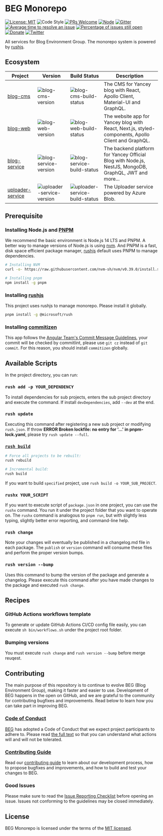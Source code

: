 # BEG Monorepo

[![License: MIT](https://img.shields.io/badge/License-MIT-green.svg)](https://opensource.org/licenses/MIT)
![Code Style](https://camo.githubusercontent.com/c83b8df34339bd302b7fd3fbb631f99ba25f87f8/68747470733a2f2f696d672e736869656c64732e696f2f62616467652f636f64655f7374796c652d70726574746965722d6666363962342e737667)
[![PRs Welcome](https://img.shields.io/badge/PRs-welcome-green.svg)](https://github.com/Yancey-Blog/beg-monorepo/pulls)
[![Node](https://img.shields.io/badge/node-%3E%3D14.18.1-orange.svg)](https://nodejs.org/en/)
[![Gitter](https://badges.gitter.im/yancey-official/community.svg)](https://gitter.im/yancey-official/community?utm_source=badge&utm_medium=badge&utm_campaign=pr-badge)
[![Average time to resolve an issue](https://isitmaintained.com/badge/resolution/Yancey-Blog/beg-monorepo.svg)](https://isitmaintained.com/project/Yancey-Blog/beg-monorepo)
[![Percentage of issues still open](https://isitmaintained.com/badge/open/Yancey-Blog/beg-monorepo.svg)](https://isitmaintained.com/project/Yancey-Blog/beg-monorepo)
[![Donate](https://img.shields.io/badge/Donate-PayPal-ff3f59.svg)](https://www.paypal.me/yanceyleo)
[![Twitter](https://img.shields.io/twitter/follow/YanceyOfficial.svg?style=social&label=Follow)](https://twitter.com/YanceyOfficial)

All services for Blog Environment Group. The monorepo system is powered by [rushjs](https://rushjs.io/).

## Ecosystem

| Project               | Version                       | Build Status                       | Description                                             |
| --------------------- | ----------------------------- | ---------------------------------- | ------------------------------------------------------- |
| [blog-cms]            | ![blog-cms-version]           | ![blog-cms-build-status]           | The CMS for Yancey blog with React, Apollo Client, Material-UI and GraphQL.
| [blog-web]            | ![blog-web-version]           | ![blog-web-build-status]           | The website app for Yancey blog with React, Next.js, styled-components, Apollo Client and GraphQL.                            |
| [blog-service]        | ![blog-service-version]       | ![blog-service-build-status]       | The backend platform for Yancey Official Blog with Node.js, NestJS, MongoDB, GraphQL, JWT and more...                                     |
| [uploader-service]    | ![uploader-service-version]   | ![uploader-service-build-status]   | The Uploader service powered by Azure Blob. |

[blog-cms]: ./apps/blog-cms
[blog-web]: ./apps/blog-web
[blog-service]: .app/blog-service
[uploader-service]:.app/uploader-service
[blog-cms-version]: https://img.shields.io/badge/Version-v4.3.1-brightgreen
[blog-web-version]: https://img.shields.io/badge/Version-v4.25.0-brightgreen
[blog-service-version]: https://img.shields.io/badge/Version-v2.3.2-brightgreen
[uploader-service-version]: https://img.shields.io/badge/Version-v1.1.1-brightgreen
[blog-cms-build-status]: https://github.com/Yancey-Blog/beg-monorepo/actions/workflows/github-actions-blog-cms.yml/badge.svg
[blog-web-build-status]: https://github.com/Yancey-Blog/beg-monorepo/actions/workflows/github-actions-blog-web.yml/badge.svg
[blog-service-build-status]: https://github.com/Yancey-Blog/beg-monorepo/actions/workflows/github-actions-blog-service.yml/badge.svg
[uploader-service-build-status]: https://github.com/Yancey-Blog/beg-monorepo/actions/workflows/github-actions-uploader-service.yml/badge.svg

## Prerequisite

### Installing Node.js and [PNPM](https://pnpm.io)

We recommend the basic environment is Node.js 14 LTS and PNPM. A better way to manage versions of Node.js is using [nvm](https://github.com/nvm-sh/nvm). And PNPM is a fast, disk space efficient package manager, [rushjs](https://rushjs.io/) default uses PNPM to manage dependencies.

```bash
# Installing NVM
curl -o- https://raw.githubusercontent.com/nvm-sh/nvm/v0.39.0/install.sh | bash

# Installing pnpm
npm install -g pnpm
```

### Installing [rushjs](https://rushjs.io/)

This project uses rushjs to manage monorepo. Please install it globally.

```bash
pnpm install -g @microsoft/rush
```

### Installing [commitizen](https://github.com/commitizen/cz-cli)

This app follows the [Angular Team's Commit Message Guidelines](https://github.com/angular/angular/blob/master/CONTRIBUTING.md#commit), your commit will be checked by commitlint, please use `git cz` instead of `git commit`. For this reason, you should install `commitizen` globally.

## Available Scripts

In the project directory, you can run:

### `rush add -p YOUR_DEPENDENCY`

To install dependencies for sub projects, enters the sub project directory and execute the command. If install `devDependencies`, add `--dev` at the end.

### `rush update`

Executing this command after registering a new sub project or modifying `rush.json`. If throw **ERROR Broken lockfile: no entry for '...' in pnpm-lock.yaml**, please try `rush update --full`.

### [`rush build`](https://rushjs.io/pages/commands/rush_build/)

```bash
# Force all projects to be rebuilt:
rush rebuild

# Incremental build:
rush build
```

If you want to build `specified` project, use `rush build -o YOUR_SUB_PROJECT`.

### `rushx YOUR_SCRIPT`

If you want to execute script of `package.json` in one project, you can use the `rushx` command. You run it under the project folder that you want to operate on. The `rushx` command is analogous to `pnpm run`, but with slightly less typing, slightly better error reporting, and command-line help.

### `rush change`

Note your changes will eventually be published in a changelog.md file in each package. The `publish` or `version` command will consume these files and
perform the proper version bumps.

### `rush version --bump`

Uses this command to bump the version of the package and generate a changelog. Please execute this command after you have made changes to the package and executed `rush change`.

## Recipes

### GitHub Actions workflows template

To generate or update GitHub Actions CI/CD config file easily, you can execute `sh bin/workflows.sh` under the project root folder.

### Bumping versions

You must execute `rush change` and `rush version --bump` before merge reuqest.

## Contributing

The main purpose of this repository is to continue to evolve BEG (Blog Environment Group), making it faster and easier to use. Development of BEG happens in the open on GitHub, and we are grateful to the community for contributing bugfixes and improvements. Read below to learn how you can take part in improving BEG.

### [Code of Conduct](./CODE_OF_CONDUCT.md)

[BEG](https://github.com/Yancey-Blog) has adopted a Code of Conduct that we expect project participants to adhere to. Please read [the full text](./CODE_OF_CONDUCT.md) so that you can understand what actions will and will not be tolerated.

### [Contributing Guide](./CONTRIBUTING.md)

Read our [contributing guide](./CONTRIBUTING.md) to learn about our development process, how to propose bugfixes and improvements, and how to build and test your changes to BEG.

### Good Issues

Please make sure to read the [Issue Reporting Checklist](./.github/ISSUE_TEMPLATE/bug_report.md) before opening an issue. Issues not conforming to the guidelines may be closed immediately.

## License

BEG Monorepo is licensed under the terms of the [MIT licensed](https://opensource.org/licenses/MIT).
